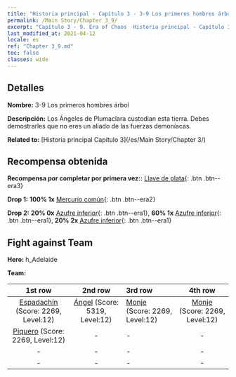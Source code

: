 ```yaml
---
title: "Historia principal - Capítulo 3 - 3-9 Los primeros hombres árbol"
permalink: /Main Story/Chapter 3_9/
excerpt: "Capítulo 3 - 9. Era of Chaos  Historia principal - Capítulo 3_9. 3-9 Los primeros hombres árbol"
last_modified_at: 2021-04-12
locale: es
ref: "Chapter 3_9.md"
toc: false
classes: wide
---
```


## Detalles

 **Nombre:** 3-9 Los primeros hombres árbol

 **Descripción:** Los Ángeles de Plumaclara custodian esta tierra. Debes demostrarles que no eres un aliado de las fuerzas demoníacas.

 **Related to:** [Historia principal Capítulo 3](/es/Main Story/Chapter 3/)

## Recompensa obtenida

 **Recompensa por completar por primera vez::** [Llave de plata](/es/Items/con_693/){: .btn .btn--era3}

 **Drop 1:** **100% 1x** [Mercurio común](/es/Items/mat_8/){: .btn .btn--era2}

 **Drop 2:** **20% 0x** [Azufre inferior](/es/Items/mat_3/){: .btn .btn--era1}, **60% 1x** [Azufre inferior](/es/Items/mat_3/){: .btn .btn--era1}, **20% 2x** [Azufre inferior](/es/Items/mat_3/){: .btn .btn--era1}


## Fight against Team
 **Hero:** h_Adelaide

 **Team:**


  | 1st row | 2nd row | 3rd row | 4th row |
  |:----:|:----:|:----|:----:|
  | [Espadachín](/es/units/Swordsman/) (Score: 2269, Level:12)  | [Ángel](/es/units/Angel/) (Score: 5319, Level:12)  | [Monje](/es/units/Monk/) (Score: 2269, Level:12)  | [Monje](/es/units/Monk/) (Score: 2269, Level:12)  |
  | [Piquero](/es/units/Pikeman/) (Score: 2269, Level:12)  | - | - | - |
  | - | - | - | - |
  | - | - | - | - |


